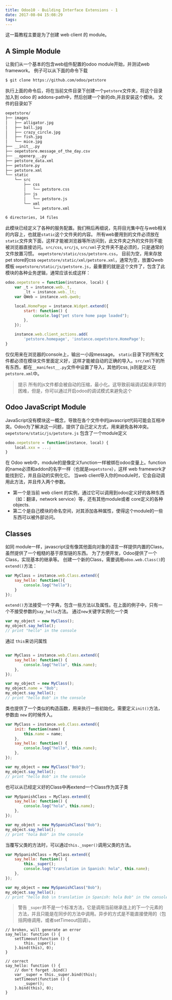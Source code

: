 ```yaml
---
title: Odoo10 - Building Interface Extensions - 1
date: 2017-08-04 15:08:29
tags:
---
```


这一篇教程主要是为了创建 web client 的 module。
## A Simple Module
让我们从一个基本的包含web组件配置的odoo module开始，并测试web framework。
例子可以从下面的命令下载
```sh
$ git clone https://github.com/odoo/petstore
```
执行上面的命令后，将在当前文件目录下创建一个`petstore`文件夹，将这个目录加入到 odoo 的 addons-path中，然后创建一个新的db,并且安装这个模块。
文件的目录如下
```sh
oepetstore/
├── images
│   ├── alligator.jpg
│   ├── ball.jpg
│   ├── crazy_circle.jpg
│   ├── fish.jpg
│   └── mice.jpg
├── __init__.py
├── oepetstore.message_of_the_day.csv
├── __openerp__.py
├── petstore_data.xml
├── petstore.py
├── petstore.xml
└── static
    └── src
        ├── css
        │   └── petstore.css
        ├── js
        │   └── petstore.js
        └── xml
            └── petstore.xml

6 directories, 14 files

```
此模块已经定义了各种的服务配置。我们稍后再细说，先将目光集中在与web相关的内容上，也就是`static`这个文件夹的内容。
所有web要用到的文件必须放在`static`文件夹下面，这样才能被浏览器等所访问到，此文件夹之外的文件则不能被浏览器直接访问。`src/css`, `src/js`, `src/xml`子文件夹不是必须的，只是通常的文件放置习惯。
`oepetstore/static/css/petstore.css`， 目前为空，用来存放pet store的css
`oepetstore/static/xml/petstore.xml`，通常为空，放置Qweb模板
`oepetstore/static/js/petstore.js`，最重要的就是这个文件了，包含了此模块的各种业务逻辑，通常应该长成这样：
```javascript
odoo.oepetstore = function(instance, local) {
    var _t = instance.web._t,
        _lt = instance.web._lt;
    var QWeb = instance.web.qweb;

    local.HomePage = instance.Widget.extend({
        start: function() {
            console.log("pet store home page loaded");
        },
    });

    instance.web.client_actions.add(
        'petstore.homepage', 'instance.oepetstore.HomePage');
}
```
仅仅用来在浏览器的console上，输出一小段message。
`static`目录下的所有文件都必须在模块文件里面定义好，这样才能被自动的正确的导入。`src/xml`下的所有东西，都在`__manifest__.py`文件中设置了导入，其他的css, js则是定义在`petstore.xml`中。

> 提示
> 所有的js文件都会被自动的压缩，最小化。这导致前端调试起来非常的困难，但是，你可以通过开启odoo的调试模式来避免这个

## Odoo JavaScript Module
JavaScript没有模块这一概念，导致在各个文件中的javascript代码可能会互相冲突。Odoo为了解决这一问题，提供了自己定义方式，用来避免各种冲突。
`oepetstore/static/js/petstore.js` 包含了一个module定义
```js
odoo.oepetstore = function(instance, local) {
    local.xxx = ...;
}
```
在 Odoo web中，module的是像定义function一样被绑在odoo变量上。function的name必须和addon的名字一样（也就是`oepetstore`），这样 web framework才能找到它，并且自动的实例化它。
当web client导入你的module时，它会自动调用此方法，并且传入两个参数。

 - 第一个是当前 web client 的实例，通过它可以调用到odoo定义好的各种东西（如：翻译，network service）等，还有其他module或者 core定义的各种objects.
 - 第二个是自己模块的命名空间，对其添加各种属性，使得这个module的一些东西可以被外部访问。

## Classes
如同 module一样，javascript没有像其他面向对象的语言一样提供内置的Class，虽然提供了一个粗糙的基于原型链的东西。
为了方便开发，Odoo提供了一个Class，实现基本的继承等。
创建一个新的Class，需要调用`odoo.web.Class()`的`extend()`方法：
```js
var MyClass = instance.web.Class.extend({
	say_hello: function(){
		console.log("hello");
	}
});
```
`extend()`方法接受一个字典，包含一些方法以及属性。在上面的例子中，只有一个不接受参数的`say_hello`方法。
通过`new`关键字实例化一个类
```js
var my_object = new MyClass();
my_object.say_hello();
// print "hello" in the console
```
通过 `this`来访问属性
```js

var MyClass = instance.web.Class.extend({
    say_hello: function() {
        console.log("hello", this.name);
    },
});

var my_object = new MyClass();
my_object.name = "Bob";
my_object.say_hello();
// print "hello Bob" in the console
```
类也提供了一个类似的构造函数，用来执行一些初始化。需要定义`init()`方法，参数由 `new` 的时候传入。
```js
var MyClass = instance.web.Class.extend({
    init: function(name) {
        this.name = name;
    },
    say_hello: function() {
        console.log("hello", this.name);
    },
});

var my_object = new MyClass("Bob");
my_object.say_hello();
// print "hello Bob" in the console
```
也可以从已经定义好的Class中再extend一个Class作为其子类
```js
var MySpanishClass = MyClass.extend({
    say_hello: function() {
        console.log("hola", this.name);
    },
});

var my_object = new MySpanishClass("Bob");
my_object.say_hello();
// print "hola Bob" in the console
```
当覆写父类的方法时，可以通过`this._super()`调用父类的方法。
```js
var MySpanishClass = MyClass.extend({
    say_hello: function() {
        this._super();
        console.log("translation in Spanish: hola", this.name);
    },
});

var my_object = new MySpanishClass("Bob");
my_object.say_hello();
// print "hello Bob \n translation in Spanish: hola Bob" in the console
```
> 警告
> `_super`并不是一个标准方法，它是调用当前继承连上的下一个元素的方法，并且只能是在同步的方法中调用。异步的方式是不能直接使用的（包括网络调用，或者setTimeout回调）。
```
// broken, will generate an error
say_hello: function () {
    setTimeout(function () {
        this._super();
    }.bind(this), 0);
}

// correct
say_hello: function () {
    // don't forget .bind()
    var _super = this._super.bind(this);
    setTimeout(function () {
        _super();
    }.bind(this), 0);
}
```
